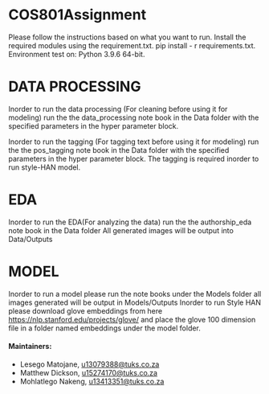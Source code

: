# COS801Assignment
Please follow the instructions based on what you want to run.
Install the required modules using the requirement.txt. 
pip install - r requirements.txt.
Environment test on: Python 3.9.6 64-bit.

# DATA PROCESSING
Inorder to run the data processing (For cleaning before using it for modeling) run the the data_processing note book in the Data folder
with the specified parameters in the hyper parameter block.

Inorder to run the tagging (For tagging text before using it for modeling) run the the pos_tagging note book in the Data folder
with the specified parameters in the hyper parameter block. The tagging is required inorder to run style-HAN model.

# EDA
Inorder to run the EDA(For analyzing the data) run the the authorship_eda note book in the Data folder
All generated images will be output into Data/Outputs

# MODEL
Inorder to run a model please run the note books under the Models folder all images generated will be output in Models/Outputs
Inorder to run Style HAN please download glove embeddings from here https://nlp.stanford.edu/projects/glove/ and place the glove 100 dimension file
in a folder named embeddings under the model folder.



#### Maintainers:
* Lesego Matojane, u13079388@tuks.co.za
* Matthew Dickson, u15274170@tuks.co.za
* Mohlatlego Nakeng, u13413351@tuks.co.za

